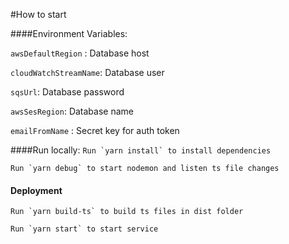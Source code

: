 #How to start

####Environment Variables:


`awsDefaultRegion` : Database host

`cloudWatchStreamName`: Database user

`sqsUrl`: Database password

`awsSesRegion`: Database name

`emailFromName` : Secret key for auth token

####Run locally:
``Run `yarn install` to install dependencies``

``Run `yarn debug` to start nodemon and listen ts file changes``

#### Deployment
``Run `yarn build-ts` to build ts files in dist folder``

``Run `yarn start` to start service``


